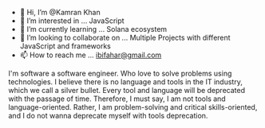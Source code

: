 - 👋 Hi, I’m @Kamran Khan
- 👀 I’m interested in ... JavaScript
- 🌱 I’m currently learning ... Solana ecosystem
- 💞️ I’m looking to collaborate on ... Multiple Projects with different JavaScript and frameworks
- 📫 How to reach me ...  ibifahar@gmail.com 


I'm software a software engineer. Who love to solve problems using technologies. I believe there is no language and tools in the IT industry,
which we call a silver bullet. Every tool and language will be deprecated with the passage of time. Therefore, I must say, I am not tools and language-oriented. 
Rather, I am problem-solving and critical skills-oriented, and I do not wanna deprecate myself with tools deprecation.


